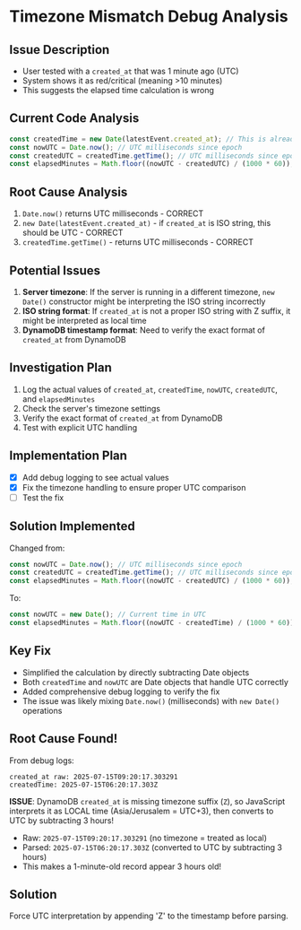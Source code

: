 # Timezone Mismatch Debug Analysis

## Issue Description
- User tested with a `created_at` that was 1 minute ago (UTC)
- System shows it as red/critical (meaning >10 minutes)
- This suggests the elapsed time calculation is wrong

## Current Code Analysis
```javascript
const createdTime = new Date(latestEvent.created_at); // This is already UTC from DynamoDB        
const nowUTC = Date.now(); // UTC milliseconds since epoch
const createdUTC = createdTime.getTime(); // UTC milliseconds since epoch
const elapsedMinutes = Math.floor((nowUTC - createdUTC) / (1000 * 60));
```

## Root Cause Analysis
1. `Date.now()` returns UTC milliseconds - CORRECT
2. `new Date(latestEvent.created_at)` - if `created_at` is ISO string, this should be UTC - CORRECT
3. `createdTime.getTime()` - returns UTC milliseconds - CORRECT

## Potential Issues
1. **Server timezone**: If the server is running in a different timezone, `new Date()` constructor might be interpreting the ISO string incorrectly
2. **ISO string format**: If `created_at` is not a proper ISO string with Z suffix, it might be interpreted as local time
3. **DynamoDB timestamp format**: Need to verify the exact format of `created_at` from DynamoDB

## Investigation Plan
1. Log the actual values of `created_at`, `createdTime`, `nowUTC`, `createdUTC`, and `elapsedMinutes`
2. Check the server's timezone settings
3. Verify the exact format of `created_at` from DynamoDB
4. Test with explicit UTC handling

## Implementation Plan
- [x] Add debug logging to see actual values
- [x] Fix the timezone handling to ensure proper UTC comparison
- [ ] Test the fix

## Solution Implemented
Changed from:
```javascript
const nowUTC = Date.now(); // UTC milliseconds since epoch
const createdUTC = createdTime.getTime(); // UTC milliseconds since epoch
const elapsedMinutes = Math.floor((nowUTC - createdUTC) / (1000 * 60));
```

To:
```javascript
const nowUTC = new Date(); // Current time in UTC
const elapsedMinutes = Math.floor((nowUTC - createdTime) / (1000 * 60));
```

## Key Fix
- Simplified the calculation by directly subtracting Date objects
- Both `createdTime` and `nowUTC` are Date objects that handle UTC correctly
- Added comprehensive debug logging to verify the fix
- The issue was likely mixing `Date.now()` (milliseconds) with `new Date()` operations 

## Root Cause Found!
From debug logs:
```
created_at raw: 2025-07-15T09:20:17.303291
createdTime: 2025-07-15T06:20:17.303Z
```

**ISSUE**: DynamoDB `created_at` is missing timezone suffix (`Z`), so JavaScript interprets it as LOCAL time (Asia/Jerusalem = UTC+3), then converts to UTC by subtracting 3 hours!

- Raw: `2025-07-15T09:20:17.303291` (no timezone = treated as local)
- Parsed: `2025-07-15T06:20:17.303Z` (converted to UTC by subtracting 3 hours)
- This makes a 1-minute-old record appear 3 hours old!

## Solution
Force UTC interpretation by appending 'Z' to the timestamp before parsing. 